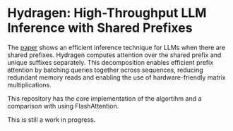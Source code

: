 # Hydragen: High-Throughput LLM Inference with Shared Prefixes

The [paper](https://arxiv.org/abs/2402.05099) shows an efficient inference technique for LLMs when there are shared prefixes. Hydragen computes attention over the shared prefix and unique suffixes separately. This decomposition enables efficient prefix attention by batching queries together across sequences, reducing redundant memory reads and enabling the use of hardware-friendly matrix multiplications.

This repository has the core implementation of the algortihm and a comparison with using FlashAttention.

This is still a work in progress.